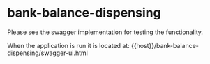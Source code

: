 # bank-balance-dispensing

Please see the swagger implementation for testing the functionality.

When the application is run it is located at: {{host}}/bank-balance-dispensing/swagger-ui.html